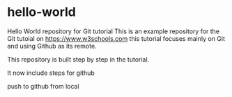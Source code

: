 # hello-world

Hello World repository for Git tutorial
This is an example repository for the Git tutoial on https://www.w3schools.com
this tutorial focuses mainly on Git and using Github as its remote.

This repository is built step by step in the tutorial.

It now include steps for github

push to github from local
